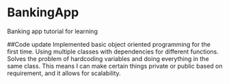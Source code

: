 # BankingApp
Banking app tutorial for learning

##Code update
Implemented basic object oriented programming for the first time.
Using multiple classes with dependencies for different functions. 
Solves the problem of hardcoding variables and doing everything in the same class.
This means I can make certain things private or public based on requirement, and it allows for scalability.